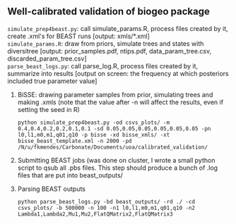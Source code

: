 ## Well-calibrated validation of biogeo package

`simulate_prep4beast.py`: call simulate_params.R, process files created by it, create .xml's for BEAST runs [output: xmls/*.xml]    
`simulate_params.R`: draw from priors, simulate trees and states with diversitree [output: prior_samples.pdf, ntips.pdf, data_param_tree.csv, discarded_param_tree.csv]    
`parse_beast_logs.py`: call parse_log.R, process files created by it, summarize into results [output on screen: the frequency at which posteriors included true parameter value]    

1) BiSSE: drawing parameter samples from prior, simulating trees and making .xmls (note that the value after -n will affect the results, even if setting the seed in R)

    ``python simulate_prep4beast.py -od csvs_plots/ -m 0.4,0.4,0.2,0.2,0.1,0.1 -sd 0.05,0.05,0.05,0.05,0.05,0.05 -pn l0,l1,m0,m1,q01,q10 -p bisse -xd bisse_xmls/ -xt bisse_beast_template.xml -n 2000 -pd /N/u/fkmendes/Carbonate/Documents/uoa/calibrated_validation/``    
    
2) Submitting BEAST jobs (was done on cluster, I wrote a small python script to qsub all .pbs files. This step should produce a bunch of .log files that are put into beast_outputs/    

3) Parsing BEAST outputs    

    ``python parse_beast_logs.py -bd beast_outputs/ -rd ./ -cd csvs_plots/ -b 500000 -n 100 -n1 l0,l1,m0,m1,q01,q10 -n2 Lambda1,Lambda2,Mu1,Mu2,FlatQMatrix2,FlatQMatrix3``    
